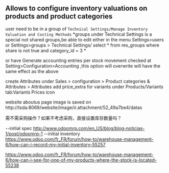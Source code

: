 
## Allows to configure inventory valuations on products and product categories

user need to be in a group of `Technical Settings/Manage Inventory Valuation and Costing Methods`
*groups under Technical Settings is a special not shared groups,be able to edit either in the menu Settings>users or  Settings>groups > Technical Settings/
select * from res_groups where  share is not true  and category_id = 3
*

or have Generate accounting entries per stock movement checked at Setting>Configuration>Accounting
,this option will overwrite will have the same effect as the above


create Attributes under Sales > configuration > Product categories & Attributes > Attributes
add price_extra for variants under Products/Variants tab:Variants Prices icon

website aboutus page image is saved on 
http://tsda:8069/website/image/ir.attachment/52_49a7be4/datas 

需不需采购操作？如果不考虑采购，直接设置库存数量吗？

--initial spec
http://www.odoomrp.com/en_US/blog/blog-noticias-1/post/odoomrp-1
--initial inventory
https://www.odoo.com/fr_FR/forum/how-to/warehouse-management-6/how-can-i-record-my-initial-inventory-55257

https://www.odoo.com/fr_FR/forum/how-to/warehouse-management-6/how-can-i-see-for-one-of-my-products-where-the-stock-is-located-55238
